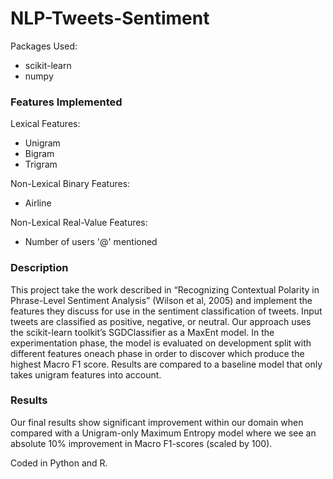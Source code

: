 # NLP-Tweets-Sentiment

Packages Used:
* scikit-learn
* numpy


### Features Implemented

Lexical Features:
* Unigram
* Bigram
* Trigram

Non-Lexical Binary Features:
* Airline

Non-Lexical Real-Value Features:
* Number of users '@' mentioned 


### Description 
This project take the work described in “Recognizing Contextual Polarity in Phrase-Level Sentiment Analysis” (Wilson et al, 2005) and implement the features they discuss for use in the sentiment classification of tweets. Input tweets are classified as positive, negative, or neutral. Our approach uses the scikit-learn toolkit’s SGDClassifier as a MaxEnt model. In the experimentation phase, the model is evaluated on development split with different features oneach phase in order to discover which produce the highest Macro F1 score. Results are compared to a baseline model that only takes unigram features into account. 



### Results 
Our final results show significant improvement within our domain when compared with a Unigram-only Maximum Entropy model where we see an absolute 10% improvement in Macro F1-scores (scaled by 100). 


Coded in Python and R. 


